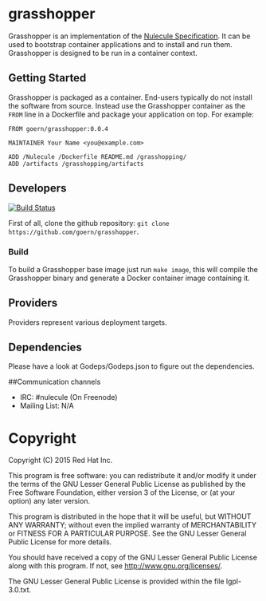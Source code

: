 # grasshopper

Grasshopper is an implementation of the [Nulecule Specification](http://www.projectatomic.io/docs/nulecule/). It can be used to bootstrap container applications and to install and run them. Grasshopper is designed to be run in a container context.

## Getting Started

Grasshopper is packaged as a container. End-users typically do not install the software from source. Instead use the Grasshopper container as the `FROM` line in a Dockerfile and package your application on top. For example:

```
FROM goern/grasshopper:0.0.4

MAINTAINER Your Name <you@example.com>

ADD /Nulecule /Dockerfile README.md /grasshopping/
ADD /artifacts /grasshopping/artifacts
```


## Developers

[![Build Status](https://travis-ci.org/goern/grasshopper.svg?branch=develop)](https://travis-ci.org/goern/grasshopper)

First of all, clone the github repository: `git clone https://github.com/goern/grasshopper`.

### Build

To build a Grasshopper base image just run `make image`, this will compile the
Grasshopper binary and generate a Docker container image containing it.


## Providers

Providers represent various deployment targets.

## Dependencies

Please have a look at Godeps/Godeps.json to figure out the dependencies.

##Communication channels

* IRC: #nulecule (On Freenode)
* Mailing List: N/A

# Copyright

Copyright (C) 2015 Red Hat Inc.

This program is free software: you can redistribute it and/or modify
it under the terms of the GNU Lesser General Public License as published by
the Free Software Foundation, either version 3 of the License, or
(at your option) any later version.

This program is distributed in the hope that it will be useful,
but WITHOUT ANY WARRANTY; without even the implied warranty of
MERCHANTABILITY or FITNESS FOR A PARTICULAR PURPOSE.  See the
GNU Lesser General Public License for more details.

You should have received a copy of the GNU Lesser General Public License
along with this program. If not, see <http://www.gnu.org/licenses/>.

The GNU Lesser General Public License is provided within the file lgpl-3.0.txt.
